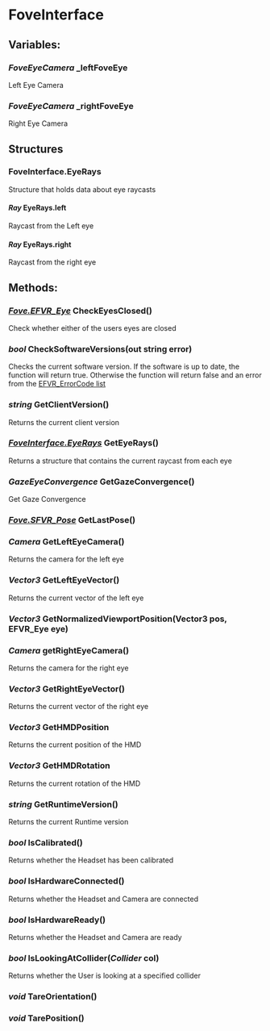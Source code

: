 # FoveInterface

## Variables:
### _FoveEyeCamera_ \_leftFoveEye
Left Eye Camera
### _FoveEyeCamera_ \_rightFoveEye
Right Eye Camera

## Structures
### FoveInterface.EyeRays
Structure that holds data about eye raycasts
#### _Ray_ EyeRays.left
Raycast from the Left eye
#### _Ray_ EyeRays.right
Raycast from the right eye

## Methods:
### [*Fove.EFVR\_Eye*](Fove.md/#efvr_eye) CheckEyesClosed()
Check whether either of the users eyes are closed
### _bool_ CheckSoftwareVersions(out string error)
Checks the current software version. If the software is up to date, the function will return true. Otherwise the function will return false and an error from the [EFVR_ErrorCode list](Fove.md/#efvr_errorcode)
### _string_ GetClientVersion()
Returns the current client version
### [_FoveInterface.EyeRays_](FoveInterface.md/#foveinterface-eyerays) GetEyeRays()
Returns a structure that contains the current raycast from each eye
### _GazeEyeConvergence_ GetGazeConvergence()
Get Gaze Convergence
### [*Fove.SFVR_Pose*](Fove.md/#sfvr_pose) GetLastPose()

### _Camera_ GetLeftEyeCamera()
Returns the camera for the left eye
### _Vector3_ GetLeftEyeVector()
Returns the current vector of the left eye
### _Vector3_ GetNormalizedViewportPosition(Vector3 pos, EFVR_Eye eye)
### _Camera_ getRightEyeCamera()
Returns the camera for the right eye
### _Vector3_ GetRightEyeVector()
Returns the current vector of the right eye
### _Vector3_ GetHMDPosition
Returns the current position of the HMD
### _Vector3_ GetHMDRotation
Returns the current rotation of the HMD
### _string_ GetRuntimeVersion()
Returns the current Runtime version
### _bool_ IsCalibrated()
Returns whether the Headset has been calibrated
### _bool_ IsHardwareConnected()
Returns whether the Headset and Camera are connected
### _bool_ IsHardwareReady()
Returns whether the Headset and Camera are ready
### _bool_ IsLookingAtCollider(_Collider_ col)
Returns whether the User is looking at a specified collider
### _void_ TareOrientation()
### _void_ TarePosition()
